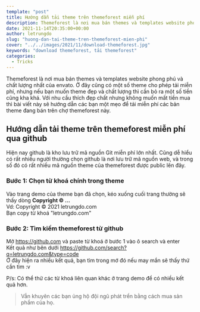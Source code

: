 ```yaml
---
template: "post"
title: Hướng dẫn tải theme trên themeforest miễn phí
description: Themeforest là nơi mua bán themes và templates website phong phú. Hướng dẫn tải theme miễn phí trên themeforest bằng github.
date: 2021-11-14T20:35:00+00:00
author: letrungdo
slug: "huong-dan-tai-theme-tren-themeforest-mien-phi"
cover: "../../images/2021/11/download-themeforest.jpg"
keywords: "download themeforest, tải themeforest"
categories:
  - Tricks
---
```


Themeforest là nơi mua bán themes và templates website phong phú và chất lượng nhất của envato.
Ở đây cũng có một số theme cho phép tải miễn phí, nhưng nếu bạn muốn theme đẹp và chất lượng thì cần bỏ ra một số tiền cũng kha khá.
Với nhu cầu thích đẹp chất nhưng không muốn mất tiền mua thì bài viết này sẽ hướng dẫn các bạn một mẹo để tải miễn phí các bản theme đang bán trên chợ themeforest này.

## Hướng dẫn tải theme trên themeforest miễn phí qua github

Hiện nay github là kho lưu trữ mã nguồn Git miễn phí lớn nhất.
Cũng dễ hiểu có rất nhiều người thường chọn github là nơi lưu trữ mã nguồn web, và trong số đó có rất nhiều mã nguồn theme của themeforest được public lên đây.

### Bước 1: Chọn từ khoá chính trong theme

Vào trang demo của theme bạn đã chọn, kéo xuống cuối trang thường sẽ thấy dòng <b>Copyright © ...</b></br>
Vd: Copyright © 2021 letrungdo.com</br>
Bạn copy từ khoá "letrungdo.com"

### Bước 2: Tìm kiếm themeforest từ github

Mở https://github.com và paste từ khoá ở bước 1 vào ô search và enter</br>
Kết quả như bên dưới https://github.com/search?q=letrungdo.com&type=code</br>
Ở đây hiện ra nhiều kết quả, bạn tìm trong mớ đó nếu may mắn sẽ thấy thứ cần tìm :v</br>

P/s: Có thể thử các từ khoá liên quan khác ở trang demo để có nhiều kết quả hơn.

> Vẫn khuyên các bạn ủng hộ đội ngũ phát trển bằng cách mua sản phẩm của họ.
